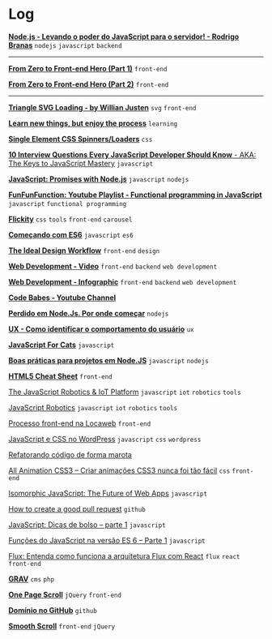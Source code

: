 # Log

[**Node.js - Levando o poder do JavaScript para o servidor! - Rodrigo Branas**](https://www.eventials.com/Globalcode/node-js-levando-o-poder-do-javascript-para-o-servidor/) `nodejs` `javascript` `backend`

---

[**From Zero to Front-end Hero (Part 1)**](https://medium.freecodecamp.com/from-zero-to-front-end-hero-part-1-7d4f7f0bff02#.diyo70801) `front-end`


[**From Zero to Front-end Hero (Part 2)**](https://medium.freecodecamp.com/from-zero-to-front-end-hero-part-2-adfa4824da9b#.oagxdc59f) `front-end`

---

[**Triangle SVG Loading - by Willian Justen**](http://codepen.io/willianjusten/pen/QELMgN) `svg` `front-end`

[**Learn new things, but enjoy the process**](http://gabrielgodoy.com/learn-new-things-but-enjoy-the-process/) `learning`


[**Single Element CSS Spinners/Loaders**](http://projects.lukehaas.me/css-loaders/) `css`


[**10 Interview Questions
Every JavaScript Developer Should Know** -
AKA: The Keys to JavaScript Mastery](https://medium.com/javascript-scene/10-interview-questions-every-javascript-developer-should-know-6fa6bdf5ad95#.gk1e8m6je) `javascript`


[**JavaScript: Promises with Node.js**](http://zpalexander.com/blog/javascript-promises-node-js/) `javascript` `nodejs`


[**FunFunFunction: Youtube Playlist - Functional programming in JavaScript**](https://www.youtube.com/playlist?list=PL0zVEGEvSaeEd9hlmCXrk5yUyqUag-n84) `javascript` `functional programming`


[**Flickity**](http://flickity.metafizzy.co/) `css` `tools` `front-end` `carousel`


[**Começando com ES6**](https://medium.com/@brunovincius/come%C3%A7ando-com-es6-e346298e941b#.ye74ig48m) `javascript` `es6`


[**The Ideal Design Workflow**](https://blog.prototypr.io/the-ideal-design-workflow-2c200b8e337d#.5bwuz3kms) `front-end` `design`


[**Web Development - Video**](https://www.youtube.com/watch?v=pB0WvcxTbCA) `front-end` `backend` `web development`

[**Web Development - Infographic**](https://coggle.it/diagram/52e97f8c5a143de239005d1b/56212c4e4c505e0045c0d3bda59b77e5977c2c9bd40f3fd0b451bdcf8da4aa52) `front-end` `backend` `web development`

[**Code Babes - Youtube Channel**](https://www.youtube.com/channel/UCVg4DAiKW5WgPKKbQAJ89MA)

[**Perdido em Node.Js. Por onde começar**](http://vizir.com.br/2016/06/perdido-em-node-js-por-onde-comecar/) `nodejs`

[**UX - Como identificar o comportamento do usuário**](http://tableless.com.br/ux-como-identificar-o-comportamento-do-usuario/) `ux`

[**JavaScript For Cats**](http://jsforcats.com/) `javascript`

[**Boas práticas para projetos em Node.JS**](http://vizir.com.br/2016/06/boas-praticas-para-projetos-em-node-js/) `javascript` `nodejs`

[**HTML5 Cheat Sheet**](https://hostingfacts.com/html-cheat-sheet/) `front-end`


[The JavaScript Robotics & IoT Platform](http://johnny-five.io/) `javascript` `iot` `robotics` `tools`

[JavaScript Robotics](https://cylonjs.com/) `javascript` `iot` `robotics` `tools`


[Processo front-end na Locaweb](http://tableless.com.br/processo-front-end-na-locaweb/) `front-end`

[JavaScript e CSS no WordPress](http://tableless.com.br/javascript-e-css-no-wordpress/) `javascript` `css` `wordpress`

[Refatorando código de forma marota](http://nomadev.com.br/refatorando-codigo-de-forma-marota/)

[All Animation CSS3 – Criar animações CSS3 nunca foi tão fácil](http://tableless.com.br/animation-css3-criar-animacoes-css3-nunca-foi-tao-facil/) `css` `front-end`

[Isomorphic JavaScript: The Future of Web Apps](http://nerds.airbnb.com/isomorphic-javascript-future-web-apps/) `javascript`

[How to create a good pull request](https://blog.alphasmanifesto.com/2016/07/11/how-to-create-a-good-pull-request/) `github`

[JavaScript: Dicas de bolso – parte 1](http://tableless.com.br/dicas-de-bolso-de-javascript-parte-1/) `javascript`

[Funções do JavaScript na versão ES 6 – Parte 1](http://tableless.com.br/funcoes-javascript-na-versao-es-6-parte-1/) `javascript`

[Flux: Entenda como funciona a arquitetura Flux com React](http://tableless.com.br/flux-entenda-como-funciona-arquitetura-flux-com-react/) `flux` `react` `front-end`

[**GRAV**](https://getgrav.org/) `cms` `php`

[**One Page Scroll**](https://github.com/peachananr/onepage-scroll) `jQuery` `front-end`

[**Domínio no GitHub**](https://willianjusten.com.br/dominio-proprio-no-github-pages/) `github`

[**Smooth Scroll**](http://codepen.io/bassta/pen/LovFG) `front-end` `jQuery`